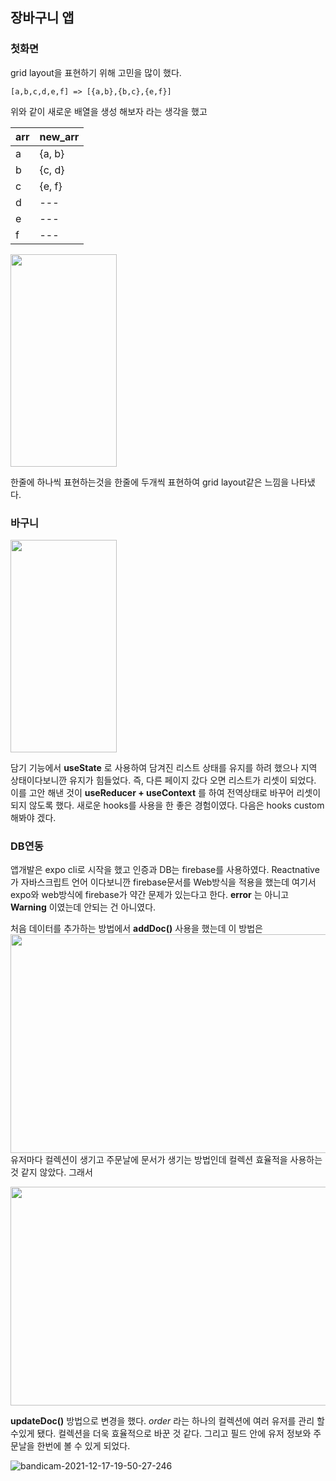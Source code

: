 ## 장바구니 앱

 ### 첫화면
  
  grid layout을 표현하기 위해 고민을 많이 했다. 

  ```
  [a,b,c,d,e,f] => [{a,b},{b,c},{e,f}]
  ```
  위와 같이 새로운 배열을 생성 해보자 라는 생각을 했고 
  
arr|new_arr|
---|---|
a|{a, b}|
b|{c, d}|
c|{e, f}|
d| --- |
e| --- |
f| --- |


<img src="https://user-images.githubusercontent.com/38012855/146524800-06b5c851-7971-4ba9-b38b-ba3e831507a4.png" width="170" height="340"/>

  한줄에 하나씩 표현하는것을 한줄에 두개씩 표현하여 grid layout같은 느낌을 나타냈다.

 ### 바구니

<img src="https://user-images.githubusercontent.com/38012855/146527417-0645d21d-383c-46d8-9ad3-2f50e0c1e0cd.png" width="170" height="340"/>

담기 기능에서 __useState__ 로 사용하여 담겨진 리스트 상태를 유지를 하려 했으나 지역 상태이다보니깐 유지가 힘들었다. 즉, 다른 페이지 갔다 오면 리스트가 리셋이 되었다. 이를 고안 해낸 것이 __useReducer + useContext__ 를 하여 전역상태로 바꾸어 리셋이 되지 않도록 했다. 새로운 hooks를 사용을 한 좋은 경험이였다. 다음은 hooks custom해봐야 겠다.


### DB연동

앱개발은 expo cli로 시작을 했고 
인증과 DB는 firebase를 사용하였다. Reactnative가 자바스크립트 언어 이다보니깐 firebase문서를 Web방식을 적용을 했는데 여기서 expo와 web방식에 firebase가 약간 문제가 있는다고 한다. __error__ 는 아니고 __Warning__ 이였는데 안되는 건 아니였다.

처음 데이터를 추가하는 방법에서 __addDoc()__ 사용을 했는데 이 방법은 
<br>
<img src="https://user-images.githubusercontent.com/38012855/146528660-3aedbe26-0d9d-4765-a200-10d13b29b031.JPG" width="700" height="350"/>
<br>
유저마다 컬렉션이 생기고 주문날에 문서가 생기는 방법인데 컬렉션 효율적을 사용하는 것 같지 않았다. 그래서

<img src="https://user-images.githubusercontent.com/38012855/146529080-acfe52d9-442c-44b0-8030-1e22c98d956d.JPG" width="700" height="350"/>

__updateDoc()__ 방법으로 변경을 했다.  *order* 라는 하나의 컬렉션에 여러 유저를 관리 할 수있게 됐다. 컬렉션을 더욱 효율적으로 바꾼 것 같다. 그리고 필드 안에 유저 정보와 주문날을 한번에 
볼 수 있게 되었다.


![bandicam-2021-12-17-19-50-27-246](https://user-images.githubusercontent.com/38012855/146534128-b582430f-2a07-4b67-ae61-957747f705dc.gif)
